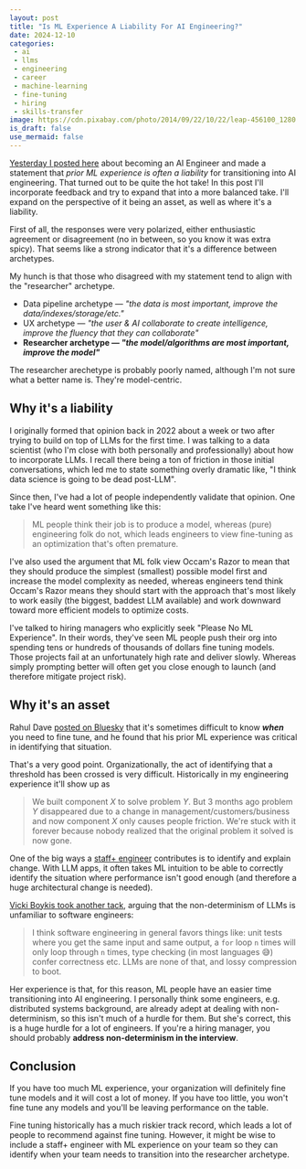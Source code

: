 ```yaml
---
layout: post
title: "Is ML Experience A Liability For AI Engineering?"
date: 2024-12-10
categories:
 - ai
 - llms
 - engineering
 - career
 - machine-learning
 - fine-tuning
 - hiring
 - skills-transfer
image: https://cdn.pixabay.com/photo/2014/09/22/10/22/leap-456100_1280.jpg
is_draft: false
use_mermaid: false
---
```


[Yesterday I posted here][here] about becoming an AI Engineer and made a statement that _prior ML experience 
is often a liability_ for transitioning into AI engineering. That turned out to be quite the hot take! In this 
post I'll incorporate feedback and try
to expand that into a more balanced take. I'll expand on the perspective of it being an asset, as well as where 
it's a liability.

First of all, the responses were very polarized, either enthusiastic agreement or disagreement (no in between, 
so you know it was extra spicy). That seems like a strong indicator that it's a difference between archetypes.

My hunch is that those who disagreed with my statement tend to align with the "researcher" archetype.

* Data pipeline archetype — *"the data is most important, improve the data/indexes/storage/etc."*
* UX archetype — *"the user & AI collaborate to create intelligence, improve the fluency that they can collaborate"*
* **Researcher archetype — _"the model/algorithms are most important, improve the model"_**

The researcher arechetype is probably poorly named, although I'm not sure what a better name is. They're 
model-centric.


## Why it's a liability

I originally formed that opinion back in 2022 about a week or two after trying to build on top of 
LLMs for the first time. I was talking to a data scientist (who I'm close with both
personally and professionally) about how to incorporate LLMs. I recall there being a ton of friction
in those initial conversations, which led me to state something overly dramatic like, "I think data science 
is going to be dead post-LLM".

Since then, I've had a lot of people independently validate that opinion. One take I've heard went
something like this:

> ML people think their job is to produce a model, whereas (pure) engineering folk 
> do not, which leads engineers to view fine-tuning as an optimization that's often premature.

I've also used the argument that ML folk view Occam's Razor to mean that they should produce the
simplest (smallest) possible model first and increase the model complexity as needed, whereas
engineers tend think Occam's Razor means they should start with the approach that's most likely
to work easily (the biggest, baddest LLM available) and work downward toward more efficient models
to optimize costs.

I've talked to hiring managers who explicitly seek "Please No ML Experience". In their words, they've
seen ML people push their org into spending tens or hundreds of thousands of dollars fine tuning models.
Those projects fail at an unfortunately high rate and deliver slowly. Whereas simply 
prompting better will often get you close enough to launch (and therefore mitigate project risk).


## Why it's an asset
Rahul Dave [posted on Bluesky][rahul] that it's sometimes difficult to know _**when**_ you need to
fine tune, and he found that his prior ML experience was critical in identifying that situation.

That's a very good point. Organizationally, the act of identifying that a threshold has been crossed
is very difficult. Historically in my engineering experience it'll show up as 

> We built component _X_
> to solve problem _Y_. But 3 months ago problem _Y_ disappeared due to a change in management/customers/business
> and now component _X_ only causes people friction. We're stuck with it forever because nobody
> realized that the original problem it solved is now gone.

One of the big ways a [staff+ engineer][sp] contributes is to identify and explain change. With LLM apps, it often takes
ML intuition to be able to correctly identify the situation where performance isn't good enough (and therefore
a huge architectural change is needed).

[Vicki Boykis took another tack][vicky], arguing that the non-determinism of LLMs is unfamiliar to 
software engineers:

> I think software engineering in general favors things like: unit tests where you get 
> the same input and same output, a `for` loop `n` times will only loop through `n` times, type 
> checking (in most languages 😅) confer correctness etc. LLMs are none of that, and 
> lossy compression to boot.

Her experience is that, for this reason, ML people have an easier time transitioning into AI engineering.
I personally think some engineers, e.g. distributed systems background, are already adept at dealing with 
non-determinism, so this isn't much of a hurdle for them. But she's correct, this is a huge hurdle for
a lot of engineers. If you're a hiring manager, you should probably **address non-determinism in the interview**.

## Conclusion
If you have too much ML experience, your organization will definitely fine tune models and it will cost a lot
of money. If you have too little, you won't fine tune any models and you'll be leaving performance
on the table.

Fine tuning historically has a much riskier track record, which leads a lot of people to recommend against
fine tuning. However, it might be wise to include a staff+ engineer with ML experience on your team so they
can identify when your team needs to transition into the researcher archetype.


 [here]: /blog/2024/12/09/ai-engineer
 [rahul]: https://bsky.app/profile/rahuldave.bsky.social/post/3lcxhsyltek2w
 [vicky]: https://bsky.app/profile/vickiboykis.com/post/3lcw4bl4ej22n
 [sp]: https://leaddev.com/career-development/what-do-we-mean-staff
